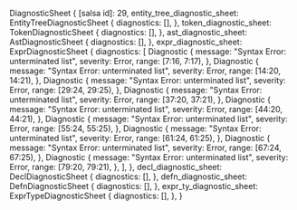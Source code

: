 DiagnosticSheet {
    [salsa id]: 29,
    entity_tree_diagnostic_sheet: EntityTreeDiagnosticSheet {
        diagnostics: [],
    },
    token_diagnostic_sheet: TokenDiagnosticSheet {
        diagnostics: [],
    },
    ast_diagnostic_sheet: AstDiagnosticSheet {
        diagnostics: [],
    },
    expr_diagnostic_sheet: ExprDiagnosticSheet {
        diagnostics: [
            Diagnostic {
                message: "Syntax Error: unterminated list",
                severity: Error,
                range: [7:16, 7:17),
            },
            Diagnostic {
                message: "Syntax Error: unterminated list",
                severity: Error,
                range: [14:20, 14:21),
            },
            Diagnostic {
                message: "Syntax Error: unterminated list",
                severity: Error,
                range: [29:24, 29:25),
            },
            Diagnostic {
                message: "Syntax Error: unterminated list",
                severity: Error,
                range: [37:20, 37:21),
            },
            Diagnostic {
                message: "Syntax Error: unterminated list",
                severity: Error,
                range: [44:20, 44:21),
            },
            Diagnostic {
                message: "Syntax Error: unterminated list",
                severity: Error,
                range: [55:24, 55:25),
            },
            Diagnostic {
                message: "Syntax Error: unterminated list",
                severity: Error,
                range: [61:24, 61:25),
            },
            Diagnostic {
                message: "Syntax Error: unterminated list",
                severity: Error,
                range: [67:24, 67:25),
            },
            Diagnostic {
                message: "Syntax Error: unterminated list",
                severity: Error,
                range: [79:20, 79:21),
            },
        ],
    },
    decl_diagnostic_sheet: DeclDiagnosticSheet {
        diagnostics: [],
    },
    defn_diagnostic_sheet: DefnDiagnosticSheet {
        diagnostics: [],
    },
    expr_ty_diagnostic_sheet: ExprTypeDiagnosticSheet {
        diagnostics: [],
    },
}